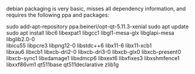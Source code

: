 debian packaging is very basic, misses all dependency information, and requires the following ppa and packages:

sudo add-apt-repository ppa:beineri/opt-qt-5.11.3-xenial
sudo apt update
sudo apt install libc6 libexpat1 libgcc1 libgl1-mesa-glx libglapi-mesa libglib2.0-0 \
    libicu55 libpcre3 libpng12-0 libstdc++6 libx11-6 libx11-xcb1 \
    libxau6 libxcb1 libxcb-dri2-0 libxcb-dri3-0 libxcb-glx0 libxcb-present0 \
    libxcb-sync1 libxdamage1 libxdmcp6 libxext6 libxfixes3 libxshmfence1 \
    libxxf86vm1 qt511base qt511declarative zlib1g
